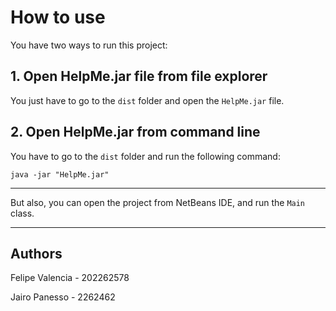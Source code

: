 # How to use

You have two ways to run this project:

## 1. Open HelpMe.jar file from file explorer
You just have to go to the `dist` folder and open the `HelpMe.jar` file.

## 2. Open HelpMe.jar from command line
You have to go to the `dist` folder and run the following command:
```
java -jar "HelpMe.jar"
```

---


But also, you can open the project from NetBeans IDE, and run the `Main` class.

---

## Authors
Felipe Valencia - 202262578

Jairo Panesso - 2262462

